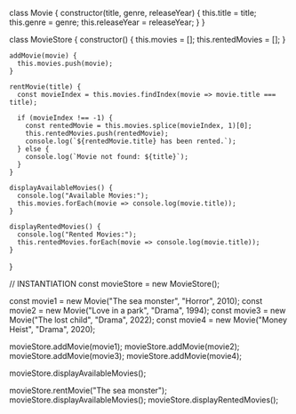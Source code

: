 class Movie {
    constructor(title, genre, releaseYear) {
      this.title = title;
      this.genre = genre;
      this.releaseYear = releaseYear;
    }
  }
  
  class MovieStore {
    constructor() {
      this.movies = [];
      this.rentedMovies = [];
    }
  
    addMovie(movie) {
      this.movies.push(movie);
    }
  
    rentMovie(title) {
      const movieIndex = this.movies.findIndex(movie => movie.title === title);
  
      if (movieIndex !== -1) {
        const rentedMovie = this.movies.splice(movieIndex, 1)[0];
        this.rentedMovies.push(rentedMovie);
        console.log(`${rentedMovie.title} has been rented.`);
      } else {
        console.log(`Movie not found: ${title}`);
      }
    }
  
    displayAvailableMovies() {
      console.log("Available Movies:");
      this.movies.forEach(movie => console.log(movie.title));
    }
  
    displayRentedMovies() {
      console.log("Rented Movies:");
      this.rentedMovies.forEach(movie => console.log(movie.title));
    }
  }
  
  // INSTANTIATION
  const movieStore = new MovieStore();
  
  const movie1 = new Movie("The sea monster", "Horror", 2010);
  const movie2 = new Movie("Love in a park", "Drama", 1994);
  const movie3 = new Movie("The lost child", "Drama", 2022);
  const movie4 = new Movie("Money Heist", "Drama", 2020);
  
  movieStore.addMovie(movie1);
  movieStore.addMovie(movie2);
  movieStore.addMovie(movie3);
  movieStore.addMovie(movie4);
  
  movieStore.displayAvailableMovies();
  
  movieStore.rentMovie("The sea monster");
  movieStore.displayAvailableMovies();
  movieStore.displayRentedMovies();
  
